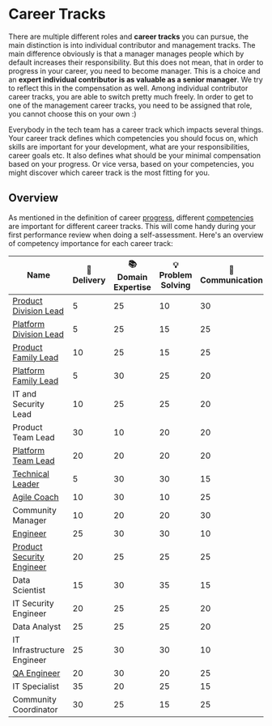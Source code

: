 # Career Tracks

There are multiple different roles and **career tracks** you can pursue, the main distinction is into individual contributor and management tracks. The main difference obviously is that a manager manages people which by default increases their responsibility. But this does not mean, that in order to progress in your career, you need to become manager. This is a choice and an **expert individual contributor is as valuable as a senior manager**. We try to reflect this in the compensation as well. Among individual contributor career tracks, you are able to switch pretty much freely. In order to get to one of the management career tracks, you need to be assigned that role, you cannot choose this on your own :)

Everybody in the tech team has a career track which impacts several things. Your career track defines which competencies you should focus on, which skills are important for your development, what are your responsibilities, career goals etc. It also defines what should be your minimal compensation based on your progress. Or vice versa, based on your competencies, you might discover which career track is the most fitting for you.

## Overview

As mentioned in the definition of career [progress](../progress.md), different [competencies](../competencies.md) are important for different career tracks. This will come handy during your first performance review when doing a self-assessment. Here's an overview of competency importance for each career track:

| Name | 🚚 Delivery | 📚 Domain Expertise | 💡 Problem Solving | 💬 Communication | 🎖️ Leadership |
|----------------------------------------------------------|----|----|----|----|----|
| [Product Division Lead](product-division-lead.md)        | 5  | 25 | 10 | 30 | 30 |
| [Platform Division Lead](platform-division-lead.md)      | 5  | 25 | 15 | 25 | 30 |
| [Product Family Lead](product-family-lead.md)            | 10 | 25 | 15 | 25 | 25 |
| [Platform Family Lead](platform-family-lead.md)          | 5  | 30 | 25 | 20 | 20 |
| IT and Security Lead                                     | 10 | 25 | 25 | 20 | 20 |
| Product Team Lead                                        | 30 | 10 | 20 | 20 | 20 |
| [Platform Team Lead](platform-team-lead.md)              | 20 | 20 | 20 | 20 | 20 |
| [Technical Leader](technical-leader.md)                  | 5  | 30 | 30 | 15 | 20 |
| [Agile Coach](agile-coach.md)                            | 10 | 30 | 10 | 25 | 25 |
| Community Manager                                        | 10 | 20 | 20 | 30 | 20 |
| [Engineer](engineer.md)                                  | 25 | 30 | 30 | 10 | 5  |
| [Product Security Engineer](product-security-engineer.md)| 20 | 25 | 25 | 25 | 5  |
| Data Scientist                                           | 15 | 30 | 35 | 15 | 5  |
| IT Security Engineer                                     | 20 | 25 | 25 | 20 | 10 |
| Data Analyst                                             | 25 | 25 | 25 | 20 | 5  |
| IT Infrastructure Engineer                               | 25 | 30 | 30 | 10 | 5  |
| [QA Engineer](qa-engineer.md)                            | 20 | 30 | 20 | 25 | 5  |
| IT Specialist                                            | 35 | 20 | 25 | 15 | 5  |
| Community Coordinator                                    | 30 | 25 | 15 | 25 | 5  |
